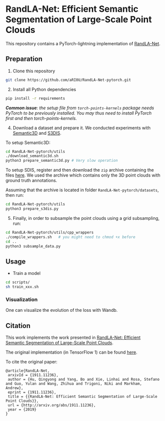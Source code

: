 # RandLA-Net: Efficient Semantic Segmentation of Large-Scale Point Clouds

This repository contains a PyTorch-lightning implementation of [RandLA-Net](http://arxiv.org/abs/1911.11236).

## Preparation

1. Clone this repository

```sh
git clone https://github.com/aRI0U/RandLA-Net-pytorch.git
```

2. Install all Python dependencies

```sh
pip install -r requirements
```

***Common issue***: *the setup file from `torch-points-kernels` package needs PyTorch to be previously installed. You may thus need to install PyTorch first and then torch-points-kernels.*

4. Download a dataset and prepare it. We conducted experiments with [Semantic3D](http://www.semantic3d.net/) and [S3DIS](http://buildingparser.stanford.edu/dataset.html).

  To setup Semantic3D:

```sh
cd RandLA-Net-pytorch/utils
./download_semantic3d.sh
python3 prepare_semantic3d.py # Very slow operation
```

   To setup SDIS, register and then download the `zip` archive containing the files [here](http://buildingparser.stanford.edu/dataset.html#Download). We used the archive which contains only the 3D point clouds with ground truth annotations.

   Assuming that the archive is located in folder `RandLA-Net-pytorch/datasets`, then run:

```sh
cd RandLA-Net-pytorch/utils
python3 prepare_s3dis.py
```

5. Finally, in order to subsample the point clouds using a grid subsampling, run:
```sh
cd RandLA-Net-pytorch/utils/cpp_wrappers
./compile_wrappers.sh   # you might need to chmod +x before
cd ..
python3 subsample_data.py
```


## Usage

- Train a model

```sh
cd scripts/
sh train_xxx.sh
```

### Visualization

One can visualize the evolution of the loss with Wandb.

## Citation

This work implements the work presented in [RandLA-Net: Efficient Semantic Segmentation of Large-Scale Point Clouds](http://arxiv.org/abs/1911.11236).

The original implementation (in TensorFlow 1) can be found [here](https://github.com/QingyongHu/RandLA-Net).

To cite the original paper:
```
@article{RandLA-Net,
 arxivId = {1911.11236},
 author = {Hu, Qingyong and Yang, Bo and Xie, Linhai and Rosa, Stefano and Guo, Yulan and Wang, Zhihua and Trigoni, Niki and Markham, Andrew},
 eprint = {1911.11236},
 title = {{RandLA-Net: Efficient Semantic Segmentation of Large-Scale Point Clouds}},
 url = {http://arxiv.org/abs/1911.11236},
 year = {2019}
}
```
<!--

## Warning

*This repository is still on update, and the segmentation results we reach with our implementation are for now not as good as the ones obtained by the original paper.*
